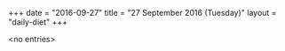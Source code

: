 +++
date = "2016-09-27"
title = "27 September 2016 (Tuesday)"
layout = "daily-diet"
+++

\<no entries\>